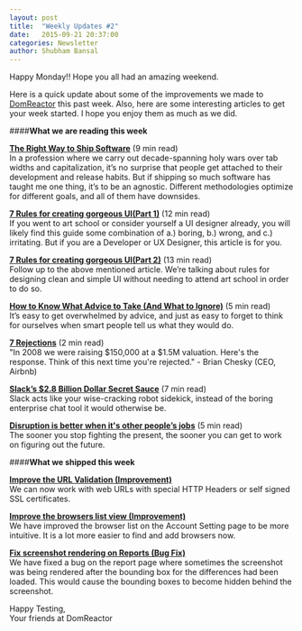 ```yaml
---
layout: post
title:  "Weekly Updates #2"
date:   2015-09-21 20:37:00
categories: Newsletter
author: Shubham Bansal
---
```


Happy Monday!! Hope you all had an amazing weekend.

Here is a quick update about some of the improvements we made to [DomReactor](https://domreactor.com) this past week. Also, here are some interesting articles to get your week started. I hope you enjoy them as much as we did.  


####**What we are reading this week**

**[The Right Way to Ship Software](http://firstround.com/review/the-right-way-to-ship-software/)** <span class="post-meta">(9 min read)</span>  
In a profession where we carry out decade-spanning holy wars over tab widths and capitalization, it’s no surprise that people get attached to their development and release habits. But if shipping so much software has taught me one thing, it’s to be an agnostic. Different methodologies optimize for different goals, and all of them have downsides.

**[7 Rules for creating gorgeous UI(Part 1)](https://medium.com/@erikdkennedy/7-rules-for-creating-gorgeous-ui-part-1-559d4e805cda)** <span class="post-meta">(12 min read)</span>  
If you went to art school or consider yourself a UI designer already, you will likely find this guide some combination of a.) boring, b.) wrong, and c.) irritating. But if you are a Developer or UX Designer, this article is for you.

**[7 Rules for creating gorgeous UI(Part 2)](https://medium.com/@erikdkennedy/7-rules-for-creating-gorgeous-ui-part-2-430de537ba96)** <span class="post-meta">(13 min read)</span>  
Follow up to the above mentioned article. We’re talking about rules for designing clean and simple UI without needing to attend art school in order to do so.

**[How to Know What Advice to Take (And What to Ignore)](https://www.groovehq.com/blog/how-to-take-advice)** <span class="post-meta">(5 min read)</span>  
It’s easy to get overwhelmed by advice, and just as easy to forget to think for ourselves when smart people tell us what they would do.

**[7 Rejections](https://medium.com/@bchesky/7-rejections-7d894cbaa084)** <span class="post-meta">(2 min read)</span>  
"In 2008 we were raising $150,000 at a $1.5M valuation. Here's the response. Think of this next time you're rejected." - Brian Chesky (CEO, Airbnb)  

**[Slack’s $2.8 Billion Dollar Secret Sauce](https://medium.com/@awilkinson/slack-s-2-8-billion-dollar-secret-sauce-5c5ec7117908)** <span class="post-meta">(7 min read)</span>  
Slack acts like your wise-cracking robot sidekick, instead of the boring enterprise chat tool it would otherwise be.

**[Disruption is better when it's other people’s jobs](https://signalvnoise.com/posts/3944-disruption-is-better-when-its-other-peoples-jobs)** <span class="post-meta">(5 min read)</span>  
The sooner you stop fighting the present, the sooner you can get to work on figuring out the future.

####**What we shipped this week**  

**<u>Improve the URL Validation (Improvement)</u>**  
We can now work with web URLs with special HTTP Headers or self signed SSL certificates.

**<u>Improve the browsers list view (Improvement)</u>**  
We have improved the browser list on the Account Setting page to be more intuitive. It is a lot more easier to find and add browsers now.

**<u>Fix screenshot rendering on Reports (Bug Fix)</u>**  
We have fixed a bug on the report page where sometimes the screenshot was being rendered after the bounding box for the differences had been loaded. This would cause the bounding boxes to become hidden behind the screenshot.

Happy Testing,  
Your friends at DomReactor

